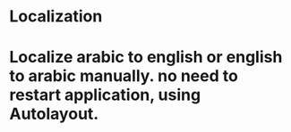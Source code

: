 # Localization
# Localize arabic to english or english to arabic manually. no need to restart application, using Autolayout.

